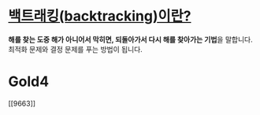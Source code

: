 # [백트래킹(backtracking)이란?](https://chanhuiseok.github.io/posts/algo-23/)
**해를 찾는 도중 해가 아니어서 막히면, 되돌아가서 다시 해를 찾아가는 기법**을 말합니다. 최적화 문제와 결정 문제를 푸는 방법이 됩니다.

# Gold4
[[9663]]
